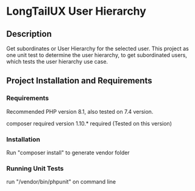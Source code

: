 # LongTailUX User Hierarchy

## Description
Get subordinates or User Hierarchy for the selected user.
This project as one unit test to determine the user hierarchy, to get
subordinated users, which tests the user hierarchy use case.

## Project Installation and Requirements

### Requirements
Recommended PHP version 8.1, also tested on 7.4 version.

composer required version 1.10.* required (Tested on this version)

### Installation
Run "composer install" to generate vendor folder

### Running Unit Tests
run "/vendor/bin/phpunit" on command line
